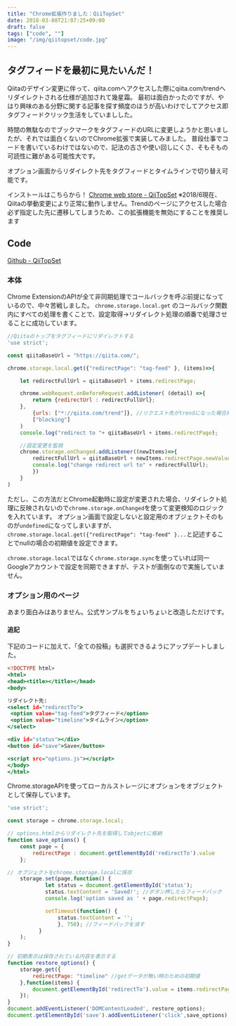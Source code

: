 ```yaml
---
title: "Chrome拡張作りました：QiiTopSet"
date: 2018-03-08T21:07:25+09:00
draft: false
tags: ["code", ""]
image: "/img/qiitopset/code.jpg"
---
```

## タグフィードを最初に見たいんだ！

Qiitaのデザイン変更に伴って、qiita.comへアクセスした際にqiita.com/trendへリダイレクトされる仕様が追加されて幾星霜。
最初は面白かったのですが、やはり興味のある分野に関する記事を探す頻度のほうが高いわけでしてアクセス即タグフィードクリック生活をしていましした。

時間の無駄なのでブックマークをタグフィードのURLに変更しようかと思いましたが、それでは面白くないのでChrome拡張で実装してみました。
普段仕事でコードを書いているわけではないので、記法の古さや使い回しにくさ、そもそもの可読性に難がある可能性大です。

オプション画面からリダイレクト先をタグフィードとタイムラインで切り替え可能です。

インストールはこちらから！
[Chrome web store - QiiTopSet](https://chrome.google.com/webstore/detail/qiitopset/ipgbemcljflegiekgghabajhbaihmhlm)
※2018/6現在、Qiitaの挙動変更により正常に動作しません。Trendのページにアクセスした場合必ず指定した先に遷移してしまうため、この拡張機能を無効にすることを推奨します


## Code

[Github - QiiTopSet](https://github.com/gensobunya/QiiTopSet)

### 本体

Chrome ExtensionのAPIが全て非同期処理でコールバックを呼ぶ前提になっているので、中々苦戦しました。
`chrome.storage.local.get` のコールバック関数内にすべての処理を書くことで、設定取得→リダイレクト処理の順番で処理させることに成功しています。


```JavaScript:trendIgnore.js
//Qiitaのトップをタグフィードにリダイレクトする
'use strict';

const qiitaBaseUrl = "https://qiita.com/";

chrome.storage.local.get({"redirectPage": "tag-feed" }, (items)=>{

	let redirectFullUrl = qiitaBaseUrl + items.redirectPage;

	chrome.webRequest.onBeforeRequest.addListener( (detail) =>{
		return {redirectUrl : redirectFullUrl};
	},
		{urls: ["*://qiita.com/trend"]}, //リクエスト先がtrendになった場合発火
		["blocking"]
	)
	console.log("redirect to "+ qiitaBaseUrl + items.redirectPage);

	//設定変更を監視
	chrome.storage.onChanged.addListener((newItems)=>{
		redirectFullUrl = qiitaBaseUrl + newItems.redirectPage.newValue;
		console.log("change redirect url to" + redirectFullUrl);
		})
	}
)
```

ただし、この方法だとChrome起動時に設定が変更された場合、リダイレクト処理に反映されないので`chrome.storage.onChanged`を使って変更検知のロジックを入れています。
オプション画面で設定しないと設定用のオブジェクトそのものが`undefined`になってしまいますが、`chrome.storage.local.get({"redirectPage": "tag-feed" }...`と記述することでnullの場合の初期値を設定できます。

`chrome.storage.local`ではなく`chrome.storage.sync`を使っていれば同一Googleアカウントで設定を同期できますが、テストが面倒なので実施していません。

### オプション用のページ

あまり面白みはありません。公式サンプルをちょいちょいと改造しただけです。

#### 追記
下記のコードに加えて、「全ての投稿」も選択できるようにアップデートしました。

```HTML:options.html
<!DOCTYPE html>
<html>
<head><title></title></head>
<body>

リダイレクト先:
<select id="redirectTo">
 <option value="tag-feed">タグフィード</option>
 <option value="timeline">タイムライン</option>
</select>

<div id="status"></div>
<button id="save">Save</button>

<script src="options.js"></script>
</body>
</html>
```

Chrome.storageAPIを使ってローカルストレージにオプションをオブジェクトとして保存しています。


```JavaScript:options.js
'use strict';

const storage = chrome.storage.local;

// options.htmlからリダイレクト先を取得してobjectに格納
function save_options() {
	const page = {
		redirectPage : document.getElementById('redirectTo').value
	};

// オブジェクトをchrome.storage.localに保存
	storage.set(page,function() {
			let status = document.getElementById('status');
			status.textContent = 'Saved!'; //ボタン押したらフィードバック
			console.log('option saved as ' + page.redirectPage);

			setTimeout(function() {
				status.textContent = '';
				}, 750); //フィードバックを消す
		  }
	);
}

// 初期表示は保存されている内容を表示する
function restore_options() {
	storage.get({
		redirectPage: "timeline" //getデータが無い時のための初期値
	},function(items) {
		document.getElementById('redirectTo').value = items.redirectPage;
	});
}
document.addEventListener('DOMContentLoaded', restore_options);
document.getElementById('save').addEventListener('click',save_options);
```
